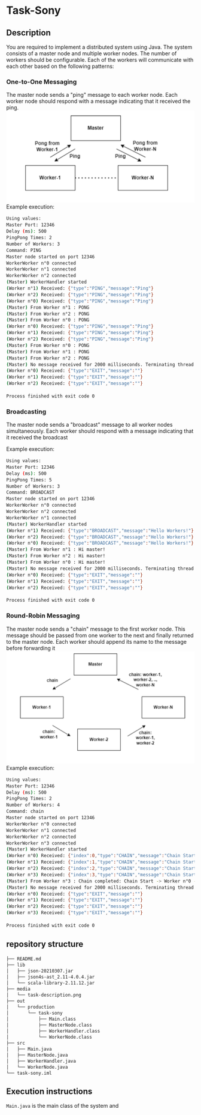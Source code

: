 # Task-Sony

## Description 
You are required to implement a distributed system using Java. The system consists
of a master node and multiple worker nodes. The number of workers should be
configurable. Each of the workers will communicate with each other based on the
following patterns:

### One-to-One Messaging
The master node sends a "ping" message to each
worker node. Each worker node should respond with a message indicating
that it received the ping.
![](media/ping.png)
Example execution:
```bash
Using values:
Master Port: 12346
Delay (ms): 500
PingPong Times: 2
Number of Workers: 3
Command: PING
Master node started on port 12346
WorkerWorker n°0 connected
WorkerWorker n°1 connected
WorkerWorker n°2 connected
(Master) WorkerHandler started
(Worker n°1) Received: {"type":"PING","message":"Ping"}
(Worker n°2) Received: {"type":"PING","message":"Ping"}
(Worker n°0) Received: {"type":"PING","message":"Ping"}
(Master) From Worker n°1 : PONG
(Master) From Worker n°2 : PONG
(Master) From Worker n°0 : PONG
(Worker n°0) Received: {"type":"PING","message":"Ping"}
(Worker n°1) Received: {"type":"PING","message":"Ping"}
(Worker n°2) Received: {"type":"PING","message":"Ping"}
(Master) From Worker n°0 : PONG
(Master) From Worker n°1 : PONG
(Master) From Worker n°2 : PONG
(Master) No message received for 2000 milliseconds. Terminating thread.
(Worker n°0) Received: {"type":"EXIT","message":""}
(Worker n°1) Received: {"type":"EXIT","message":""}
(Worker n°2) Received: {"type":"EXIT","message":""}

Process finished with exit code 0
```

### Broadcasting
The master node sends a "broadcast" message to all worker
nodes simultaneously. Each worker should respond with a message
indicating that it received the broadcast

Example execution:
```bash
Using values:
Master Port: 12346
Delay (ms): 500
PingPong Times: 5
Number of Workers: 3
Command: BROADCAST
Master node started on port 12346
WorkerWorker n°0 connected
WorkerWorker n°2 connected
WorkerWorker n°1 connected
(Master) WorkerHandler started
(Worker n°1) Received: {"type":"BROADCAST","message":"Hello Workers!"}
(Worker n°2) Received: {"type":"BROADCAST","message":"Hello Workers!"}
(Worker n°0) Received: {"type":"BROADCAST","message":"Hello Workers!"}
(Master) From Worker n°1 : Hi master!
(Master) From Worker n°2 : Hi master!
(Master) From Worker n°0 : Hi master!
(Master) No message received for 2000 milliseconds. Terminating thread.
(Worker n°0) Received: {"type":"EXIT","message":""}
(Worker n°1) Received: {"type":"EXIT","message":""}
(Worker n°2) Received: {"type":"EXIT","message":""}

Process finished with exit code 0
```
### Round-Robin Messaging
The master node sends a "chain" message to the
first worker node. This message should be passed from one worker to the
next and finally returned to the master node. Each worker should append its
name to the message before forwarding it
![](media/chain.png)
Example execution:
```bash
Using values:
Master Port: 12346
Delay (ms): 500
PingPong Times: 2
Number of Workers: 4
Command: chain
Master node started on port 12346
WorkerWorker n°0 connected
WorkerWorker n°1 connected
WorkerWorker n°2 connected
WorkerWorker n°3 connected
(Master) WorkerHandler started
(Worker n°0) Received: {"index":0,"type":"CHAIN","message":"Chain Start","workers":{"worker0":{"address":"127.0.0.1","port":58245},"worker1":{"address":"127.0.0.1","port":55234},"worker2":{"address":"127.0.0.1","port":64819},"worker3":{"address":"127.0.0.1","port":50763}}}
(Worker n°1) Received: {"index":1,"type":"CHAIN","message":"Chain Start -> Worker n°0","workers":{"worker0":{"address":"127.0.0.1","port":58245},"worker1":{"address":"127.0.0.1","port":55234},"worker2":{"address":"127.0.0.1","port":64819},"worker3":{"address":"127.0.0.1","port":50763}}}
(Worker n°2) Received: {"index":2,"type":"CHAIN","message":"Chain Start -> Worker n°0 -> Worker n°1","workers":{"worker0":{"address":"127.0.0.1","port":58245},"worker1":{"address":"127.0.0.1","port":55234},"worker2":{"address":"127.0.0.1","port":64819},"worker3":{"address":"127.0.0.1","port":50763}}}
(Worker n°3) Received: {"index":3,"type":"CHAIN","message":"Chain Start -> Worker n°0 -> Worker n°1 -> Worker n°2","workers":{"worker0":{"address":"127.0.0.1","port":58245},"worker1":{"address":"127.0.0.1","port":55234},"worker2":{"address":"127.0.0.1","port":64819},"worker3":{"address":"127.0.0.1","port":50763}}}
(Master) From Worker n°3 : Chain completed: Chain Start -> Worker n°0 -> Worker n°1 -> Worker n°2 -> Worker n°3
(Master) No message received for 2000 milliseconds. Terminating thread.
(Worker n°0) Received: {"type":"EXIT","message":""}
(Worker n°1) Received: {"type":"EXIT","message":""}
(Worker n°2) Received: {"type":"EXIT","message":""}
(Worker n°3) Received: {"type":"EXIT","message":""}

Process finished with exit code 0
```
## repository structure 
```angular2html
├── README.md
├── lib
│   ├── json-20210307.jar
│   ├── json4s-ast_2.11-4.0.4.jar
│   └── scala-library-2.11.12.jar
├── media
│   └── task-description.png
├── out
│   └── production
│       └── task-sony
│           ├── Main.class
│           ├── MasterNode.class
│           ├── WorkerHandler.class
│           └── WorkerNode.class
├── src
│   ├── Main.java
│   ├── MasterNode.java
│   ├── WorkerHandler.java
│   └── WorkerNode.java
└── task-sony.iml

```
## Execution instructions
`Main.java` is the main class of the system and  